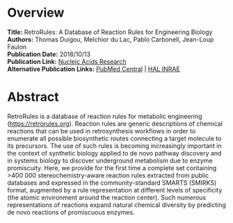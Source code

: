 # Overview
**Title:** RetroRules: A Database of Reaction Rules for Engineering Biology<br>
**Authors:** Thomas Duigou, Melchior du Lac, Pablo Carbonell, Jean-Loup Faulon<br>
**Publication Date:** 2018/10/13<br>
**Publication Link:** [Nucleic Acids Research](https://academic.oup.com/nar/article/47/D1/D1229/5128930)<br>
**Alternative Publication Links:** [PubMed Central](https://www.ncbi.nlm.nih.gov/pmc/articles/PMC6323975) |
[HAL INRAE](https://hal.inrae.fr/hal-02619044)


# Abstract
RetroRules is a database of reaction rules for metabolic engineering (https://retrorules.org). Reaction rules are
generic descriptions of chemical reactions that can be used in retrosynthesis workflows in order to enumerate all
possible biosynthetic routes connecting a target molecule to its precursors. The use of such rules is becoming
increasingly important in the context of synthetic biology applied to de novo pathway discovery and in systems biology
to discover underground metabolism due to enzyme promiscuity. Here, we provide for the first time a complete set
containing >400 000 stereochemistry-aware reaction rules extracted from public databases and expressed in the
community-standard SMARTS (SMIRKS) format, augmented by a rule representation at different levels of specificity (the
atomic environment around the reaction center). Such numerous representations of reactions expand natural chemical
diversity by predicting de novo reactions of promiscuous enzymes.
